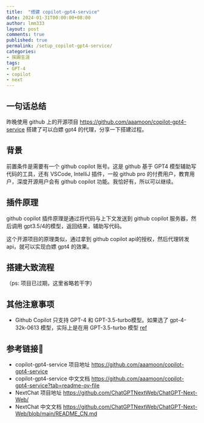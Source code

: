 ```yaml
---
title:  "搭建 copilot-gpt4-service"
date: 2024-01-31T00:00:00+08:00
author: lmm333
layout: post
comments: true
published: true
permalink: /setup_copilot-gpt4-service/
categories:
- 挨踢生涯
tags:
- GPT-4
- copilot
- next
---
```

## 一句话总结
昨晚使用 github 上的开源项目 https://github.com/aaamoon/copilot-gpt4-service 搭建了可以白嫖 gpt4 的代理，分享一下搭建过程。

## 背景
前置条件是需要有一个 github copilot 账号。这是 github 基于 GPT4 模型辅助写代码的工具，还有 VSCode, IntelliJ 插件，一般 github pro 的付费用户，教育用户，深度开源用户会有 github copilot 功能。我恰好有，所以可以继续。

## 插件原理
github copilot 插件原理是通过将代码与上下文发送到 github copilot 服务器，然后调用 gpt3.5/4的模型，返回结果，辅助写代码。

这个开源项目的原理类似，通过拿到 github copilot api的授权，然后代理转发 api，就可以实现白嫖 gpt4 的效果。

## 搭建大致流程

（ps: 项目已过期，这里省略若干字）

## 其他注意事项
- Github Copilot 只支持 GPT-4 和 GPT-3.5-turbo模型。如果选了 gpt-4-32k-0613 模型，实际上是在用 GPT-3.5-turbo 模型 [ref](https://github.com/aaamoon/copilot-gpt4-service/issues/254)

## 参考链接🔗
- copilot-gpt4-service 项目地址 https://github.com/aaamoon/copilot-gpt4-service
- copilot-gpt4-service 中文文档 https://github.com/aaamoon/copilot-gpt4-service?tab=readme-ov-file
- NextChat 项目地址 https://github.com/ChatGPTNextWeb/ChatGPT-Next-Web/
- NextChat 中文文档 https://github.com/ChatGPTNextWeb/ChatGPT-Next-Web/blob/main/README_CN.md